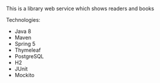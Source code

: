 This is a library web service which shows readers and books

Technologies:
- Java 8
- Maven
- Spring 5
- Thymeleaf
- PostgreSQL
- H2
- JUnit
- Mockito
